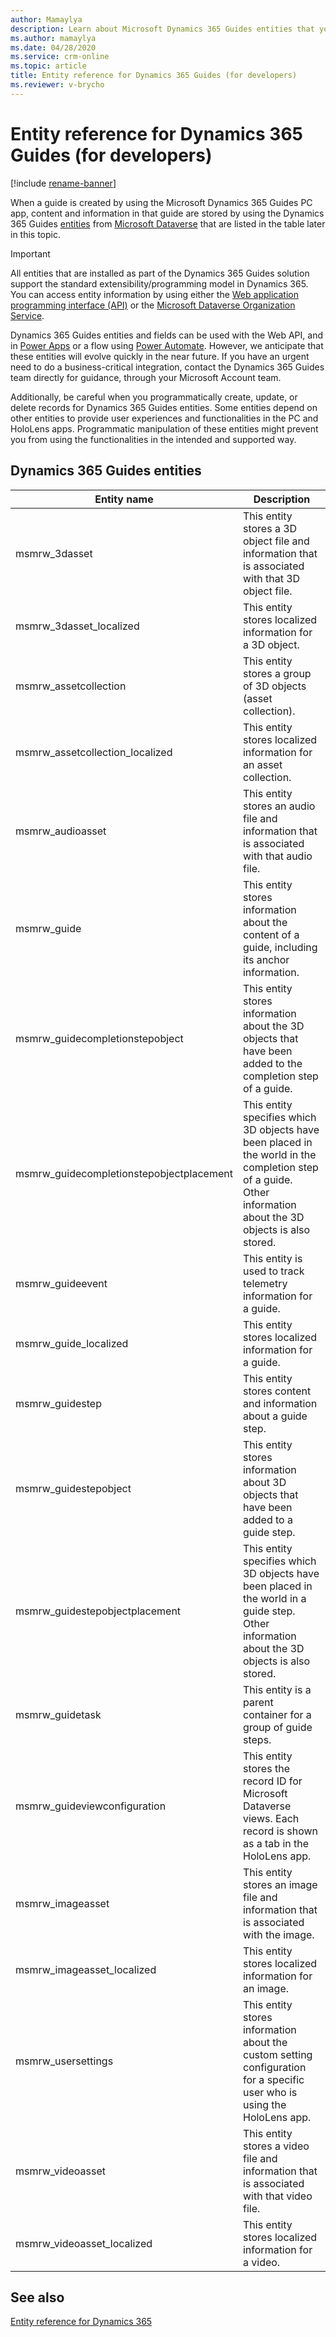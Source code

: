 ```yaml
---
author: Mamaylya
description: Learn about Microsoft Dynamics 365 Guides entities that you can use to extend Dynamics 365 if you're a developer.
ms.author: mamaylya
ms.date: 04/28/2020
ms.service: crm-online
ms.topic: article
title: Entity reference for Dynamics 365 Guides (for developers)
ms.reviewer: v-brycho
---
```


# Entity reference for Dynamics 365 Guides (for developers)

[!include [rename-banner](~/includes/cc-data-platform-banner.md)]

When a guide is created by using the Microsoft Dynamics 365 Guides PC app, content and information in that guide are stored by using the 
Dynamics 365 Guides [entities](https://docs.microsoft.com/powerapps/maker/common-data-service/entity-overview) from [Microsoft Dataverse](https://docs.microsoft.com/powerapps/maker/common-data-service/data-platform-intro) that are listed in the table later in this topic.

> [!IMPORTANT]
> All entities that are installed as part of the Dynamics 365 Guides solution support the standard extensibility/programming model in Dynamics 365. You can access entity information by using either the [Web application programming interface (API)](https://docs.microsoft.com/powerapps/developer/common-data-service/webapi/overview) or the [Microsoft Dataverse Organization Service](https://docs.microsoft.com/powerapps/developer/common-data-service/org-service/overview).
>
> Dynamics 365 Guides entities and fields can be used with the Web API, and in [Power Apps](https://powerapps.microsoft.com/) or a flow using [Power Automate](https://flow.microsoft.com/). However, we anticipate that these entities will evolve quickly in the near future. If you have an urgent need to do a business-critical integration, contact the Dynamics 365 Guides team directly for guidance, through your Microsoft Account team.
>
> Additionally, be careful when you programmatically create, update, or delete records for Dynamics 365 Guides entities. Some entities depend on other entities to provide user experiences and functionalities in the PC and HoloLens apps. Programmatic manipulation of these entities might prevent you from using the functionalities in the intended and supported way.

## Dynamics 365 Guides entities

| Entity name | Description |
|-------------|-------------|
| msmrw\_3dasset | This entity stores a 3D object file and information that is associated with that 3D object file. |
| msmrw\_3dasset\_localized | This entity stores localized information for a 3D object. |
| msmrw\_assetcollection | This entity stores a group of 3D objects (asset collection). |
| msmrw\_assetcollection\_localized | This entity stores localized information for an asset collection. |
| msmrw\_audioasset | This entity stores an audio file and information that is associated with that audio file. |
| msmrw\_guide | This entity stores information about the content of a guide, including its anchor information. |
| msmrw\_guidecompletionstepobject | This entity stores information about the 3D objects that have been added to the completion step of a guide. |
| msmrw\_guidecompletionstepobjectplacement | This entity specifies which 3D objects have been placed in the world in the completion step of a guide. Other information about the 3D objects is also stored. |
| msmrw\_guideevent | This entity is used to track telemetry information for a guide. |
| msmrw\_guide\_localized | This entity stores localized information for a guide. |
| msmrw\_guidestep | This entity stores content and information about a guide step. |
| msmrw\_guidestepobject | This entity stores information about 3D objects that have been added to a guide step. |
| msmrw\_guidestepobjectplacement | This entity specifies which 3D objects have been placed in the world in a guide step. Other information about the 3D objects is also stored. |
| msmrw\_guidetask | This entity is a parent container for a group of guide steps. |
| msmrw\_guideviewconfiguration | This entity stores the record ID for Microsoft Dataverse views. Each record is shown as a tab in the HoloLens app. |
| msmrw\_imageasset | This entity stores an image file and information that is associated with the image. |
| msmrw\_imageasset\_localized | This entity stores localized information for an image. |
| msmrw\_usersettings | This entity stores information about the custom setting configuration for a specific user who is using the HoloLens app. |
| msmrw\_videoasset | This entity stores a video file and information that is associated with that video file. |
| msmrw\_videoasset\_localized | This entity stores localized information for a video. |

## See also

[Entity reference for Dynamics 365](https://docs.microsoft.com/dynamics365/customerengagement/on-premises/developer/about-entity-reference)
